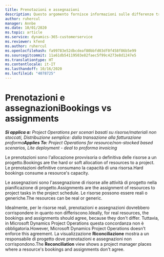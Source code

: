 ```yaml
---
title: Prenotazioni e assegnazioni
description: Questo argomento fornisce informazioni sulle differenze tra le prenotazioni delle risorse e le assegnazioni delle risorse.
author: ruhercul
manager: Annbe
ms.date: 10/01/2020
ms.topic: article
ms.service: dynamics-365-customerservice
ms.reviewer: kfend
ms.author: ruhercul
ms.openlocfilehash: fa99783e52dbcdeaf80bbfd03df0f458f86b5e99
ms.sourcegitcommit: 11a61db54119503e82faec5f99c4273e8d1247e5
ms.translationtype: HT
ms.contentlocale: it-IT
ms.lasthandoff: 10/16/2020
ms.locfileid: "4078725"
---
```

# <a name="bookings-vs-assignments"></a><span data-ttu-id="2eb3f-103">Prenotazioni e assegnazioni</span><span class="sxs-lookup"><span data-stu-id="2eb3f-103">Bookings vs assignments</span></span>

<span data-ttu-id="2eb3f-104">_**Si applica a:** Project Operations per scenari basati su risorse/materiali non stoccati, Distribuzione semplice: dalla transazione alla fatturazione proforma_</span><span class="sxs-lookup"><span data-stu-id="2eb3f-104">_**Applies To:** Project Operations for resource/non-stocked based scenarios, Lite deployment - deal to proforma invoicing_</span></span>

<span data-ttu-id="2eb3f-105">Le prenotazioni sono l'allocazione provvisoria o definitiva delle risorse a un progetto.</span><span class="sxs-lookup"><span data-stu-id="2eb3f-105">Bookings are the hard or soft allocation of resources to a project.</span></span> <span data-ttu-id="2eb3f-106">Le prenotazioni definitive consumano la capacità di una risorsa.</span><span class="sxs-lookup"><span data-stu-id="2eb3f-106">Hard bookings consume a resource's capacity.</span></span> 

<span data-ttu-id="2eb3f-107">Le assegnazioni sono l'assegnazione di risorse alle attività di progetto nella pianificazione di progetto.</span><span class="sxs-lookup"><span data-stu-id="2eb3f-107">Assignments are the assignment of resources to project tasks in the project schedule.</span></span> <span data-ttu-id="2eb3f-108">Le risorse possono essere reali o generiche.</span><span class="sxs-lookup"><span data-stu-id="2eb3f-108">The resources can be real or generic.</span></span> 

<span data-ttu-id="2eb3f-109">Idealmente, per le risorse reali, prenotazioni e assegnazioni dovrebbero corrispondere in quanto non differiscono.</span><span class="sxs-lookup"><span data-stu-id="2eb3f-109">Ideally, for real resources, the bookings and assignments should agree, because they don't differ.</span></span> <span data-ttu-id="2eb3f-110">Tuttavia, in Microsoft Dynamics Project Operations questa concordanza non è obbligatoria.</span><span class="sxs-lookup"><span data-stu-id="2eb3f-110">However, Microsoft Dynamics Project Operations doesn't enforce this agreement.</span></span> <span data-ttu-id="2eb3f-111">La visualizzazione **Riconciliazione** mostra a un responsabile di progetto dove prenotazioni e assegnazioni non corrispondono.</span><span class="sxs-lookup"><span data-stu-id="2eb3f-111">The **Reconciliation** view shows a project manager places where a resource's bookings and assignments don't agree.</span></span>
